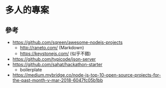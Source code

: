 # 多人的專案

## 參考
* https://github.com/sqreen/awesome-nodejs-projects
  * http://raneto.com/ (Markdown)
  * https://keystonejs.com/ (似乎不錯)
* https://github.com/typicode/json-server
* https://github.com/sahat/hackathon-starter
  * boilerplate
* https://medium.mybridge.co/node-js-top-10-open-source-projects-for-the-past-month-v-mar-2018-6047fc05b1bb
